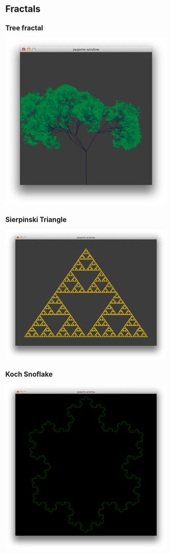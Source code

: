Fractals
========

Tree fractal
--------

![Fractal Tree](/images/tree.png)


Sierpinski Triangle
--------

![Sierpinski Triangle](/images/triangle.png)


Koch Snoflake
--------

![Koch Snowflake](/images/snowflake.png)



